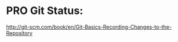PRO Git Status:
===============

http://git-scm.com/book/en/Git-Basics-Recording-Changes-to-the-Repository
